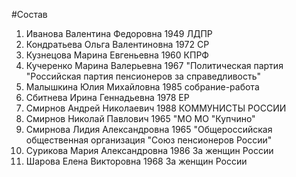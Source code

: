 #Состав
1. Иванова Валентина Федоровна 1949 ЛДПР
2. Кондратьева Ольга Валентиновна 1972 СР
3. Кузнецова Марина Евгеньевна 1960 КПРФ
4. Кучеренко Марина Валерьевна 1967 \"Политическая партия \"Российская партия пенсионеров за справедливость\"
5. Малышкина Юлия Михайловна 1985 собрание-работа
6. Сбитнева Ирина Геннадьевна 1978 ЕР
7. Смирнов Андрей Николаевич 1988 КОММУНИСТЫ РОССИИ
8. Смирнов Николай Павлович 1965 \"МО МО \"Купчино\"
9. Смирнова Лидия Александровна 1965 \"Общероссийская общественная организация \"Союз пенсионеров России\"
10. Сурикова Мария Александровна 1986 За женщин России
11. Шарова Елена Викторовна 1968 За женщин России
